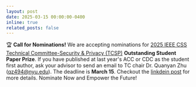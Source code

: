 ```yaml
---
layout: post
date: 2025-03-15 00:00:00-0400
inline: true
related_posts: false
---
```


:trophy: **Call for Nominations!** We are accepting nominations for [2025 IEEE CSS Technical Committee-Security & Privacy (TCSP)](https://ieeecss.org/tc/security-privacy) **Outstanding Student Paper Prize**. If you have published at last year's ACC or CDC as the student first author, ask your advisor to send an email to TC chair Dr. Quanyan Zhu (qz494@nyu.edu). The deadline is **March 15**. Checkout the [linkdein post](https://www.linkedin.com/posts/tao-li-nyu_security-and-privacy-activity-7289444101731565568-5b0t?utm_source=share&utm_medium=member_desktop) for more details. Nominate Now and Empower the Future!   